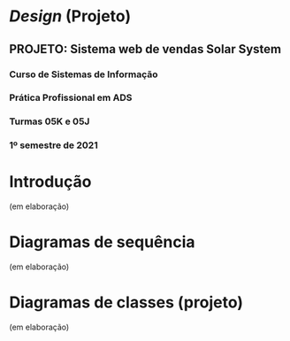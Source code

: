 # *Design* (Projeto)
## PROJETO: Sistema web de vendas Solar System
### Curso de Sistemas de Informação
### Prática Profissional em ADS
### Turmas 05K e 05J
### 1º semestre de 2021

# Introdução

(em elaboração)

# Diagramas de sequência

(em elaboração)

# Diagramas de classes (projeto)

(em elaboração)